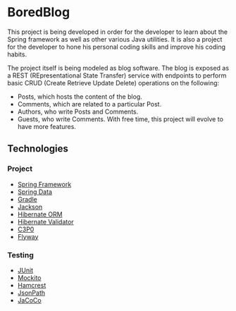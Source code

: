 # BoredBlog
This project is being developed in order for the developer to learn about the
Spring framework as well as other various Java utilities. It is also a project
for the developer to hone his personal coding skills and improve his coding
habits.

The project itself is being modeled as blog software. The blog is exposed as a
REST (REpresentational State Transfer) service with endpoints to perform basic 
CRUD (Create Retrieve Update Delete) operations on the following:
 * Posts, which hosts the content of the blog.
 * Comments, which are related to a particular Post.
 * Authors, who write Posts and Comments.
 * Guests, who write Comments.
With free time, this project will evolve to have more features.

## Technologies
### Project
 * [Spring Framework](http://projects.spring.io/spring-framework/)
 * [Spring Data](http://projects.spring.io/spring-data/)
 * [Gradle](https://gradle.org/)
 * [Jackson](http://wiki.fasterxml.com/JacksonHome)
 * [Hibernate ORM](http://hibernate.org/orm/)
 * [Hibernate Validator](http://hibernate.org/validator/)
 * [C3P0](http://www.mchange.com/projects/c3p0/)
 * [Flyway](http://flywaydb.org/)

### Testing
 * [JUnit](http://junit.org/)
 * [Mockito](http://mockito.org)
 * [Hamcrest](http://hamcrest.org/)
 * [JsonPath](https://github.com/jayway/JsonPath)
 * [JaCoCo](http://www.eclemma.org/jacoco/)
